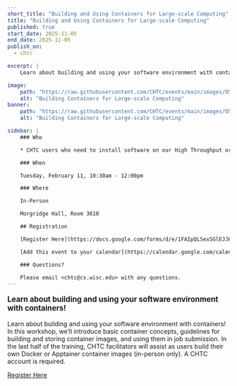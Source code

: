 ```yaml
---
short_title: "Building and Using Containers for Large-scale Computing"
title: "Building and Using Containers for Large-scale Computing"
published: true
start_date: 2025-11-05
end_date: 2025-11-05
publish_on:
  - chtc

excerpt: |
    Learn about building and using your software environment with containers!

image:
    path: "https://raw.githubusercontent.com/CHTC/events/main/images/OSGUS23-andrew-help.jpg"
    alt: "Building Containers for Large-scale Computing"
banner:
    path: "https://raw.githubusercontent.com/CHTC/events/main/images/OSGUS23-andrew-help.jpg"
    alt: "Building Containers for Large-scale Computing"

sidebar: |
    ### Who

    * CHTC users who need to install software on our High Throughput or High Performance Computing system

    ### When

    Tuesday, February 11, 10:30am - 12:00pm

    ### Where

    In-Person

    Morgridge Hall, Room 3610

    ## Registration

    [Register Here](https://docs.google.com/forms/d/e/1FAIpQLSexSGlEJJ6XKEQDkLoXQimsKhOu3U6m5IQ2BAkO01YVV1G3-g/viewform?usp=dialog)

    [Add this event to your calendar](https://calendar.google.com/calendar/event?action=TEMPLATE&tmeid=XzY0cmowZGhsNmRoajJiOWljbGdtNGI5azZkaG0yYjlvY2NzbWFiYjM2c29qOGU5aWNjb2o0cGoyY2MgY19hYjk0MmRjZTdhMTMzMGFkYjU3NDk0NTc1Njc4OGYzYzMyOTFlNWUwZTg1MDhkZThkOGI3YjlkZGExZWE0YTBiQGc&tmsrc=c_ab942dce7a1330adb574945756788f3c3291e5e0e8508de8d8b7b9dda1ea4a0b%40group.calendar.google.com)

    ### Questions?

    Please email <chtc@cs.wisc.edu> with any questions.
---
```


<p style="font-size: larger; font-weight: bold;">Learn about building and using your software environment with containers!</p>


Learn about building and using your software environment with containers! In this workshop, we’ll introduce basic container concepts, guidelines for building and storing container images, and using them in job submission. In the last half of the training, CHTC facilitators will assist as users build their own Docker or Apptainer container images (in-person only). A CHTC account is required.

[Register Here](https://docs.google.com/forms/d/e/1FAIpQLSexSGlEJJ6XKEQDkLoXQimsKhOu3U6m5IQ2BAkO01YVV1G3-g/viewform?usp=dialog)
